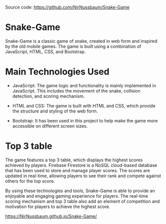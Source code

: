 Source code: https://github.com/NirNussbaum/Snake-Game

# Snake-Game
Snake-Game is a classic game of snake, created in web form and inspired by the old mobile games. The game is built using a combination of JavaScript, HTML, CSS, and Bootstrap.

# Main Technologies Used
- JavaScript:
The game logic and functionality is mainly implemented in JavaScript. This includes the movement of the snake, collision detection, and scoring mechanism.

- HTML and CSS:
The game is built with HTML and CSS, which provide the structure and styling of the web form.

- Bootstrap:
It has been used in this project to help make the game more accessible on different screen sizes.
 
 # Top 3 table
The game features a top 3 table, which displays the highest scores achieved by players.
Firebase Firestore is a NoSQL cloud-based database that has been used to store and manage player scores. The scores are updated in real-time, allowing players to see their rank and compete against others for the top score.

By using these technologies and tools, Snake-Game is able to provide an enjoyable and engaging gaming experience for players. The real-time scoring mechanism and top 3 table also add an element of competition and motivation for players to achieve the highest score.

https://NirNussbaum.github.io/Snake-Game/
